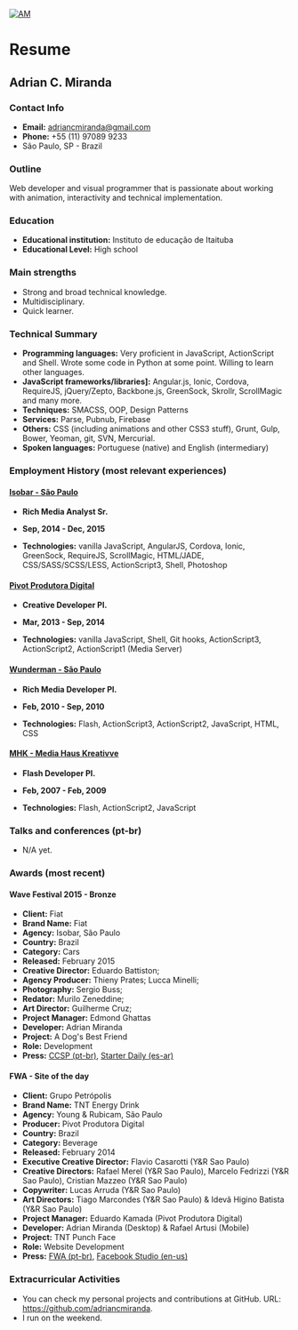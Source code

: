 [![AM](http://i.imgur.com/CEEbHaw.gif)](http://adriancmiranda.github.io "My new git-push powered blog")

# Resume

## Adrian C. Miranda

### Contact Info

- **Email:** adriancmiranda@gmail.com
- **Phone:** +55 (11) 97089 9233
- São Paulo, SP - Brazil

### Outline

Web developer and visual programmer that is passionate about working with animation, interactivity and technical implementation.

### Education

- **Educational institution:** Instituto de educação de Itaituba
- **Educational Level:** High school

### Main strengths

- Strong and broad technical knowledge.
- Multidisciplinary.
- Quick learner.

### Technical Summary

- **Programming languages:** Very proficient in JavaScript, ActionScript and Shell. Wrote some code in Python at some point. Willing to learn other languages.
- **JavaScript frameworks/libraries]:** Angular.js, Ionic, Cordova, RequireJS, jQuery/Zepto, Backbone.js, GreenSock, Skrollr, ScrollMagic and many more.
- **Techniques:** SMACSS, OOP, Design Patterns
- **Services:** Parse, Pubnub, Firebase
- **Others:** CSS (including animations and other CSS3 stuff), Grunt, Gulp, Bower, Yeoman, git, SVN, Mercurial.
- **Spoken languages:** Portuguese (native) and English (intermediary)

### Employment History (most relevant experiences)

#### [Isobar - São Paulo](http://www.isobar.com.br)
- **Rich Media Analyst Sr.**
- **Sep, 2014 - Dec, 2015**

- **Technologies:** vanilla JavaScript, AngularJS, Cordova, Ionic, GreenSock, RequireJS, ScrollMagic, HTML/JADE, CSS/SASS/SCSS/LESS, ActionScript3, Shell, Photoshop

#### [Pivot Produtora Digital](http://www.ppivot.com.br)
- **Creative Developer Pl.**
- **Mar, 2013 - Sep, 2014**

- **Technologies:** vanilla JavaScript, Shell, Git hooks, ActionScript3, ActionScript2, ActionScript1 (Media Server)

#### [Wunderman - São Paulo](https://www.wunderman.com.br/)
- **Rich Media Developer Pl.**
- **Feb, 2010 - Sep, 2010**

- **Technologies:** Flash, ActionScript3, ActionScript2, JavaScript, HTML, CSS

#### [MHK - Media Haus Kreativve](https://www.wunderman.com.br/)
- **Flash Developer Pl.**
- **Feb, 2007 - Feb, 2009**

- **Technologies:** Flash, ActionScript2, JavaScript

### Talks and conferences (pt-br)

- N/A yet.

### Awards (most recent)

#### Wave Festival 2015 - Bronze
- **Client:** Fiat
- **Brand Name:** Fiat
- **Agency:** Isobar, São Paulo
- **Country:** Brazil
- **Category:** Cars
- **Released:** February 2015
- **Creative Director:** Eduardo Battiston;
- **Agency Producer:** Thieny Prates; Lucca Minelli;
- **Photography:** Sergio Buss;
- **Redator:** Murilo Zeneddine;
- **Art Director:** Guilherme Cruz;
- **Project Manager:** Edmond Ghattas
- **Developer:** Adrian Miranda
- **Project:** A Dog's Best Friend
- **Role:** Development
- **Press:** [CCSP (pt-br)](http://www.clubedecriacao.com.br/ultimas/wave-festival-2015-2/), [Starter Daily (es-ar)](http://starterdaily.com/festivales/2015/04/17/revisa-todos-los-ganadores-de-wave-festival-in-rio-2015/)

#### FWA - Site of the day
- **Client:** Grupo Petrópolis
- **Brand Name:** TNT Energy Drink
- **Agency:** Young & Rubicam, São Paulo
- **Producer:** Pivot Produtora Digital
- **Country:** Brazil
- **Category:** Beverage
- **Released:** February 2014
- **Executive Creative Director:** Flavio Casarotti (Y&R Sao Paulo)
- **Creative Directors:** Rafael Merel (Y&R Sao Paulo), Marcelo Fedrizzi (Y&R Sao Paulo), Cristian Mazzeo (Y&R Sao Paulo)
- **Copywriter:** Lucas Arruda (Y&R Sao Paulo)
- **Art Directors:** Tiago Marcondes (Y&R Sao Paulo) & Idevã Higino Batista (Y&R Sao Paulo)
- **Project Manager:** Eduardo Kamada (Pivot Produtora Digital)
- **Developer:** Adrian Miranda (Desktop) & Rafael Artusi (Mobile)
- **Project:** TNT Punch Face
- **Role:** Website Development
- **Press:** [FWA (pt-br)](http://www.thefwa.com/site/punchface), [Facebook Studio (en-us)](https://www.facebook-studio.com/gallery/submission/punchface)

### Extracurricular Activities

- You can check my personal projects and contributions at GitHub. URL: https://github.com/adriancmiranda.
- I run on the weekend.
